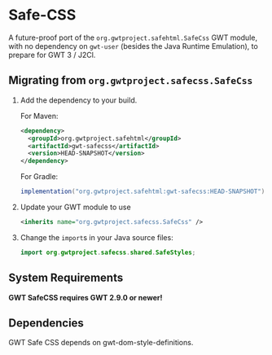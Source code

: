 # Safe-CSS

A future-proof port of the `org.gwtproject.safehtml.SafeCss` GWT module, with no dependency on `gwt-user` (besides the Java Runtime Emulation), to prepare for GWT 3 / J2Cl.

##  Migrating from `org.gwtproject.safecss.SafeCss`

1. Add the dependency to your build.

   For Maven:

   ```xml
   <dependency>
     <groupId>org.gwtproject.safehtml</groupId>
     <artifactId>gwt-safecss</artifactId>
     <version>HEAD-SNAPSHOT</version>
   </dependency>
   ```

   For Gradle:

   ```gradle
   implementation("org.gwtproject.safehtml:gwt-safecss:HEAD-SNAPSHOT")
   ```

2. Update your GWT module to use

   ```xml
   <inherits name="org.gwtproject.safecss.SafeCss" />
   ```

3. Change the `import`s in your Java source files:

   ```java
   import org.gwtproject.safecss.shared.SafeStyles;
   ```

## System Requirements

**GWT SafeCSS requires GWT 2.9.0 or newer!**


## Dependencies

GWT Safe CSS depends on gwt-dom-style-definitions.
